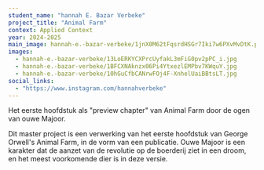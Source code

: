 ```yaml
---
student_name: "hannah E. Bazar Verbeke"
project_title: "Animal Farm"
context: Applied Context
year: 2024-2025
main_image: hannah-e.-bazar-verbeke/1jnX0M62tFqsrdHSGr7Iki7w6PXvMvDtK.png
images:
  - hannah-e.-bazar-verbeke/13LoERKYCXPrcUyfakL3mFiG0pv2pPC_i.jpg
  - hannah-e.-bazar-verbeke/1BFCXNAknzx06Pi4YtxezlEMPbv7KWquY.jpg
  - hannah-e.-bazar-verbeke/10hGuCfbCANrwFOj4F-XnhelUaiBBtsLT.jpg
social_links:
  - "https://www.instagram.com/hannahverbeke"
---
```

Het eerste hoofdstuk als "preview chapter" van Animal Farm door de ogen van ouwe Majoor. 

Dit master project is een verwerking van het eerste hoofdstuk van George Orwell's Animal Farm, in de vorm van een publicatie. Ouwe Majoor is een karakter dat de aanzet van de revolutie op de boerderij ziet in een droom, en het meest voorkomende dier is in deze versie. 
